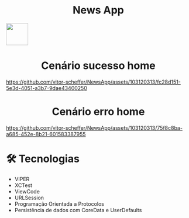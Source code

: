 <h1 align="center">News App</h1>

<div align="center">
  <div style="display: flex">
    <img align="center" style="width: 60px" src="https://github.com/vitor-scheffer/NewsApp/assets/103120313/07ecc4ca-cd2f-4d42-8c8d-bd00b4e5cc5e" />
  </div>
</div>

<h1 align="center">Cenário sucesso home</h1>

https://github.com/vitor-scheffer/NewsApp/assets/103120313/fc28d151-5e3d-4051-a3b7-9dae43400250

<h1 align="center">Cenário erro home</h1>

https://github.com/vitor-scheffer/NewsApp/assets/103120313/75f8c8ba-a685-452e-8b21-601583387955

# 🛠️ Tecnologias

<ul>
  <li>VIPER</li>
  <li>XCTest</li>
  <li>ViewCode</li>
  <li>URLSession</li>
  <li>Programação Orientada a Protocolos</li>
  <li>Persistência de dados com CoreData e UserDefaults</li>
</ul>
